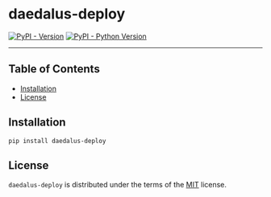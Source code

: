 # daedalus-deploy

[![PyPI - Version](https://img.shields.io/pypi/v/daedalus-deploy.svg)](https://pypi.org/project/daedalus-deploy)
[![PyPI - Python Version](https://img.shields.io/pypi/pyversions/daedalus-deploy.svg)](https://pypi.org/project/daedalus-deploy)

-----

## Table of Contents

- [Installation](#installation)
- [License](#license)

## Installation

```console
pip install daedalus-deploy
```

## License

`daedalus-deploy` is distributed under the terms of the [MIT](https://spdx.org/licenses/MIT.html) license.
